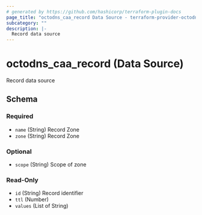 ```yaml
---
# generated by https://github.com/hashicorp/terraform-plugin-docs
page_title: "octodns_caa_record Data Source - terraform-provider-octodns"
subcategory: ""
description: |-
  Record data source
---
```


# octodns_caa_record (Data Source)

Record data source



<!-- schema generated by tfplugindocs -->
## Schema

### Required

- `name` (String) Record Zone
- `zone` (String) Record Zone

### Optional

- `scope` (String) Scope of zone

### Read-Only

- `id` (String) Record identifier
- `ttl` (Number)
- `values` (List of String)
